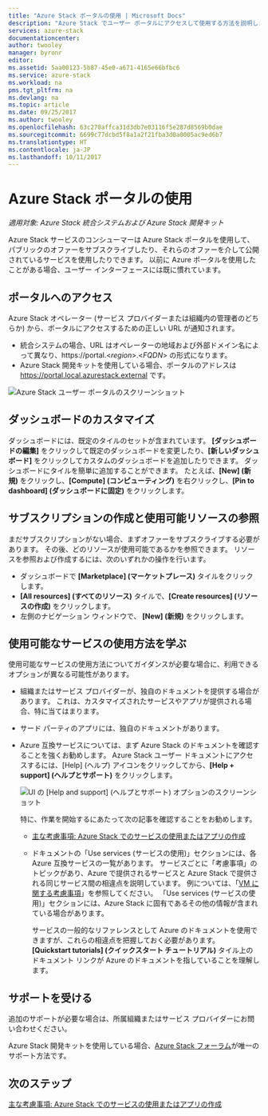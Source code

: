 ```yaml
---
title: "Azure Stack ポータルの使用 | Microsoft Docs"
description: "Azure Stack でユーザー ポータルにアクセスして使用する方法を説明します。"
services: azure-stack
documentationcenter: 
author: twooley
manager: byronr
editor: 
ms.assetid: 5aa00123-5b87-45e0-a671-4165e66bfbc6
ms.service: azure-stack
ms.workload: na
pms.tgt_pltfrm: na
ms.devlang: na
ms.topic: article
ms.date: 09/25/2017
ms.author: twooley
ms.openlocfilehash: 63c270affca31d3db7e03116f5e287d8569b0dae
ms.sourcegitcommit: 6699c77dcbd5f8a1a2f21fba3d0a0005ac9ed6b7
ms.translationtype: HT
ms.contentlocale: ja-JP
ms.lasthandoff: 10/11/2017
---
```

# <a name="using-the-azure-stack-portal"></a>Azure Stack ポータルの使用

*適用対象: Azure Stack 統合システムおよび Azure Stack 開発キット*

Azure Stack サービスのコンシューマーは Azure Stack ポータルを使用して、パブリックのオファーをサブスクライブしたり、それらのオファーを介して公開されているサービスを使用したりできます。 以前に Azure ポータルを使用したことがある場合、ユーザー インターフェースには既に慣れています。

## <a name="access-the-portal"></a>ポータルへのアクセス

Azure Stack オペレーター (サービス プロバイダーまたは組織内の管理者のどちらか) から、ポータルにアクセスするための正しい URL が通知されます。 

- 統合システムの場合、URL はオペレーターの地域および外部ドメイン名によって異なり、https://portal.&lt;*region*&gt;.&lt;*FQDN*&gt; の形式になります。
- Azure Stack 開発キットを使用している場合、ポータルのアドレスは https://portal.local.azurestack.external です。

![Azure Stack ユーザー ポータルのスクリーンショット](media/azure-stack-use-portal/UserPortal.png)

## <a name="customize-the-dashboard"></a>ダッシュボードのカスタマイズ

ダッシュボードには、既定のタイルのセットが含まれています。 **[ダッシュボードの編集]** をクリックして既定のダッシュボードを変更したり、**[新しいダッシュボード]** をクリックしてカスタムのダッシュボードを追加したりできます。 ダッシュボードにタイルを簡単に追加することができます。 たとえば、**[New] (新規)** をクリックし、**[Compute] (コンピューティング)** を右クリックし、**[Pin to dashboard] (ダッシュボードに固定)** をクリックします。

## <a name="create-subscription-and-browse-available-resources"></a>サブスクリプションの作成と使用可能リソースの参照
 
まだサブスクリプションがない場合、まずオファーをサブスクライブする必要があります。 その後、どのリソースが使用可能であるかを参照できます。 リソースを参照および作成するには、次のいずれかの操作を行います。

- ダッシュボードで **[Marketplace] (マーケットプレース)** タイルをクリックします。 
- **[All resources] (すべてのリソース)** タイルで、**[Create resources] (リソースの作成)** をクリックします。
- 左側のナビゲーション ウィンドウで、 **[New] (新規)** をクリックします。

## <a name="learn-how-to-use-available-services"></a>使用可能なサービスの使用方法を学ぶ

使用可能なサービスの使用方法についてガイダンスが必要な場合に、利用できるオプションが異なる可能性があります。

- 組織またはサービス プロバイダーが、独自のドキュメントを提供する場合があります。 これは、カスタマイズされたサービスやアプリが提供される場合、特に当てはまります。
- サード パーティのアプリには、独自のドキュメントがあります。
- Azure 互換サービスについては、まず Azure Stack のドキュメントを確認することを強くお勧めします。 Azure Stack ユーザー ドキュメントにアクセスするには、[Help] (ヘルプ) アイコンをクリックしてから、**[Help + support] (ヘルプとサポート)** をクリックします。
 
    ![UI の [Help and support] (ヘルプとサポート) オプションのスクリーンショット](media/azure-stack-use-portal/HelpAndSupport.png)

    特に、作業を開始するにあたって次の記事を確認することをお勧めします。

    - [主な考慮事項: Azure Stack でのサービスの使用またはアプリの作成](azure-stack-considerations.md)
    - ドキュメントの「Use services (サービスの使用)」セクションには、各 Azure 互換サービスの一覧があります。 サービスごとに「考慮事項」のトピックがあり、Azure で提供されるサービスと Azure Stack で提供される同じサービス間の相違点を説明しています。 例については、「[VM に関する考慮事項](azure-stack-vm-considerations.md)」を参照してください。 「Use services (サービスの使用)」セクションには、Azure Stack に固有であるその他の情報が含まれている場合があります。 
     
      サービスの一般的なリファレンスとして Azure のドキュメントを使用できますが、これらの相違点を把握しておく必要があります。 **[Quickstart tutorials] (クイックスタート チュートリアル)** タイル上のドキュメント リンクが Azure のドキュメントを指していることを理解します。

## <a name="get-support"></a>サポートを受ける

追加のサポートが必要な場合は、所属組織またはサービス プロバイダーにお問い合わせください。 

Azure Stack 開発キットを使用している場合、[Azure Stack フォーラム](https://social.msdn.microsoft.com/Forums/azure/home?forum=azurestack)が唯一のサポート方法です。

## <a name="next-steps"></a>次のステップ

[主な考慮事項: Azure Stack でのサービスの使用またはアプリの作成](azure-stack-considerations.md)
